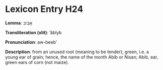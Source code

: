 # Lexicon Entry H24

**Lemma**: אָבִיב

**Transliteration (xlit)**: ʼâbîyb

**Pronunciation**: aw-beeb'

**Description**:
from an unused root (meaning to be tender); green, i.e. a young ear of grain; hence, the name of the month Abib or Nisan; Abib, ear, green ears of corn (not maize).
